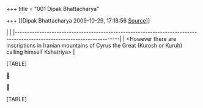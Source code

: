 +++
title = "001 Dipak Bhattacharya"

+++
[[Dipak Bhattacharya	2009-10-29, 17:18:56 [Source](https://groups.google.com/g/bvparishat/c/VSaA1FG97Zg)]]



|                                                                                                                        | |------------------------------------------------------------------------------------------------------------------------| | \<However there are inscriptions in Iranian mountains of Cyrus the Great (Kurosh or Kuruh) calling himself Kshatriya\> |

[TABLE]





[TABLE]

